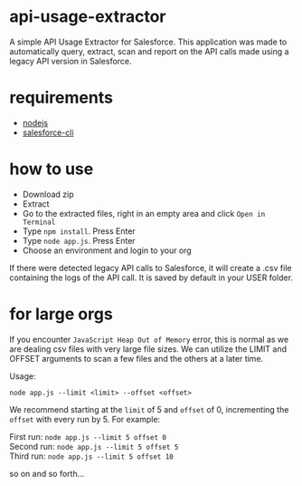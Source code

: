 # api-usage-extractor

A simple API Usage Extractor for Salesforce. This application was made to automatically query, extract, scan and report on the API calls made using a legacy API version in Salesforce.

# requirements
- [nodejs](https://nodejs.org/en)
- [salesforce-cli](https://developer.salesforce.com/tools/sfdxcli)

# how to use
- Download zip
- Extract
- Go to the extracted files, right in an empty area and click `Open in Terminal`
- Type `npm install`. Press Enter
- Type `node app.js`. Press Enter
- Choose an environment and login to your org

If there were detected legacy API calls to Salesforce, it will create a .csv file containing the logs of the API call. It is saved by default in your USER folder.

# for large orgs

If you encounter `JavaScript Heap Out of Memory` error, this is normal as we are dealing csv files with very large file sizes. We can utilize the LIMIT and OFFSET arguments to scan a few files and the others at a later time.

Usage:

`node app.js --limit <limit> --offset <offset>`

We recommend starting at the `limit` of 5 and `offset` of 0, incrementing the `offset` with every run by 5. For example:

First run: `node app.js --limit 5 offset 0`<br />
Second run: `node app.js --limit 5 offset 5`<br />
Third run: `node app.js --limit 5 offset 10`<br />

so on and so forth...
